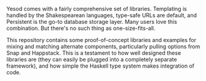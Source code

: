 Yesod comes with a fairly comprehensive set of libraries. Templating is handled
by the Shakespearean languages, type-safe URLs are default, and Persistent is
the go-to database storage layer. Many users love this combination. But there's
no such thing as one-size-fits-all.

This repository contains some proof-of-concept libraries and examples for
mixing and matching alternate components, particularly pulling options from
Snap and Happstack. This is a testament to how well designed these libraries
are (they can easily be plugged into a completely separate framework), and how
simple the Haskell type system makes integration of code.
